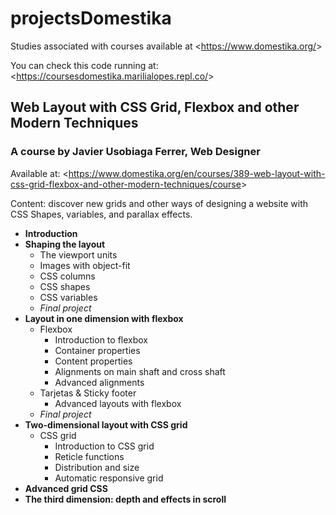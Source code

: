 # projectsDomestika
Studies associated with courses available at &lt;https://www.domestika.org/&gt;

You can check this code running at: &lt;https://coursesdomestika.marilialopes.repl.co/&gt; 

## Web Layout with CSS Grid, Flexbox and other Modern Techniques
### A course by Javier Usobiaga Ferrer, Web Designer
Available at: &lt;https://www.domestika.org/en/courses/389-web-layout-with-css-grid-flexbox-and-other-modern-techniques/course&gt;

Content: discover new grids and other ways of designing a website with CSS Shapes, variables, and parallax effects. 
* __Introduction__
* __Shaping the layout__
  * The viewport units
  * Images with object-fit
  * CSS columns
  * CSS shapes
  * CSS variables
  * _Final project_
* __Layout in one dimension with flexbox__
  * Flexbox
    * Introduction to flexbox
    * Container properties
    * Content properties
    * Alignments on main shaft and cross shaft
    * Advanced alignments
  * Tarjetas & Sticky footer
    * Advanced layouts with flexbox
  * _Final project_
* __Two-dimensional layout with CSS grid__
  * CSS grid
    * Introduction to CSS grid
    * Reticle functions
    * Distribution and size
    * Automatic responsive grid
* __Advanced grid CSS__
* __The third dimension: depth and effects in scroll__